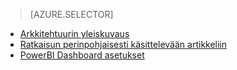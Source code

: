 > [AZURE.SELECTOR]
- [Arkkitehtuurin yleiskuvaus](../articles/cortana-analytics-playbook-vehicle-telemetry.md)
- [Ratkaisun perinpohjaisesti käsittelevään artikkeliin](../articles/cortana-analytics-playbook-vehicle-telemetry-deep-dive.md)
- [PowerBI Dashboard asetukset](../articles/machine-learning/cortana-analytics-playbook-vehicle-telemetry-powerbi.md)

